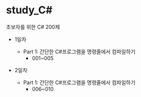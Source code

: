 # study_C#
초보자를 위한 C# 200제

- 1일차
    - Part 1: 간단한 C#프로그램을 명령줄에서 컴파일하기
        - 001~005

- 2일차
    - Part 1: 간단한 C#프로그램을 명령줄에서 컴파일하기
        - 006~010
